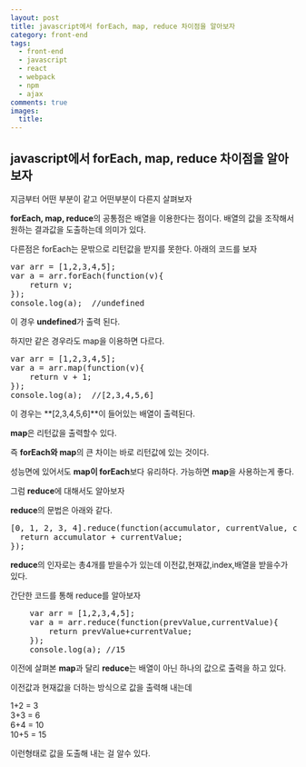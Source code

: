 ```yaml
---
layout: post
title: javascript에서 forEach, map, reduce 차이점을 알아보자
category: front-end
tags:
  - front-end
  - javascript
  - react
  - webpack
  - npm
  - ajax
comments: true
images:
  title:
---
```


## javascript에서 forEach, map, reduce 차이점을 알아보자    

지금부터 어떤 부분이 같고 어떤부분이 다른지 살펴보자

<!--more-->

**forEach, map, reduce**의 공통점은 배열을 이용한다는 점이다.
배열의 값을 조작해서 원하는 결과값을 도출하는데 의미가 있다.

다른점은 forEach는 문밖으로 리턴값을 받지를 못한다. 아래의 코드를 보자

<pre class="brush: js">
var arr = [1,2,3,4,5];
var a = arr.forEach(function(v){
	return v;
});
console.log(a);  //undefined
</pre>

이 경우 **undefined**가 출력 된다.

하지만 같은 경우라도 map을 이용하면 다르다.

<pre class="brush: js">
var arr = [1,2,3,4,5];
var a = arr.map(function(v){
	return v + 1;
});
console.log(a);  //[2,3,4,5,6]
</pre>

이 경우는 **[2,3,4,5,6]**이 들어있는 배열이 출력된다.

**map**은 리턴값을 출력할수 있다.

즉 **forEach와 map**의 큰 차이는 바로 리턴값에 있는 것이다.

성능면에 있어서도 **map이 forEach**보다 유리하다. 가능하면 **map**을 
사용하는게 좋다. 

그럼 **reduce**에 대해서도 알아보자

**reduce**의 문법은 아래와 같다.

<pre class="brush:js">
[0, 1, 2, 3, 4].reduce(function(accumulator, currentValue, currentIndex, array) {
  return accumulator + currentValue;
});
</pre>

**reduce**의 인자로는 총4개를 받을수가 있는데 이전값,현재값,index,배열을 받을수가 있다.

간단한 코드를 통해 reduce를 알아보자

<pre class="brush:js">
    var arr = [1,2,3,4,5];
    var a = arr.reduce(function(prevValue,currentValue){
    	return prevValue+currentValue;
    });
    console.log(a); //15
</pre>

이전에 살펴본 **map**과 달리 **reduce**는 배열이 아닌 하나의 값으로 출력을 하고 있다.

이전값과 현재값을 더하는 방식으로 값을 출력해 내는데

1+2 = 3 <br>
3+3 = 6 <br>
6+4 = 10 <br>
10+5 = 15

이런형태로 값을 도출해 내는 걸 알수 있다.

